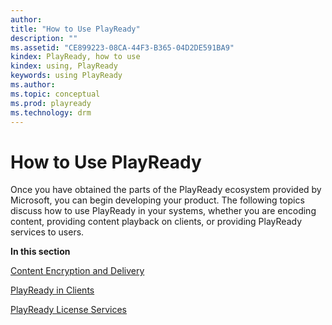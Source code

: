 ```yaml
---
author:
title: "How to Use PlayReady"
description: ""
ms.assetid: "CE899223-08CA-44F3-B365-04D2DE591BA9"
kindex: PlayReady, how to use
kindex: using, PlayReady
keywords: using PlayReady
ms.author:
ms.topic: conceptual
ms.prod: playready
ms.technology: drm
---
```



# How to Use PlayReady


Once you have obtained the parts of the PlayReady ecosystem provided by Microsoft, you can begin developing your product. The following topics discuss how to use PlayReady in your systems, whether you are encoding content, providing content playback on clients, or providing PlayReady services to users.

**In this section**

[Content Encryption and Delivery](contentencryptionanddelivery.md)

[PlayReady in Clients](playreadyinclients.md)

[PlayReady License Services](playreadylicenseservices.md)


